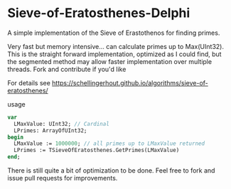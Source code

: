 # Sieve-of-Eratosthenes-Delphi
A simple implementation of the Sieve of Erastothenos for finding primes. 

Very fast but memory intensive... can calculate primes up to Max(UInt32). This is the straight forward implementation, optimized as I could find, but the segmented method may allow faster implementation over multiple threads. Fork and contribute if you'd like

For details see https://schellingerhout.github.io/algorithms/sieve-of-eratosthenes/

usage

``` pascal
var
  LMaxValue: UInt32; // Cardinal
  LPrimes: ArrayOfUInt32;
begin
  LMaxValue := 1000000; // all primes up to LMaxValue returned
  LPrimes := TSieveOfEratosthenes.GetPrimes(LMaxValue)
end;
```

There is still quite a bit of optimization to be done. Feel free to fork and issue pull requests for improvements.

